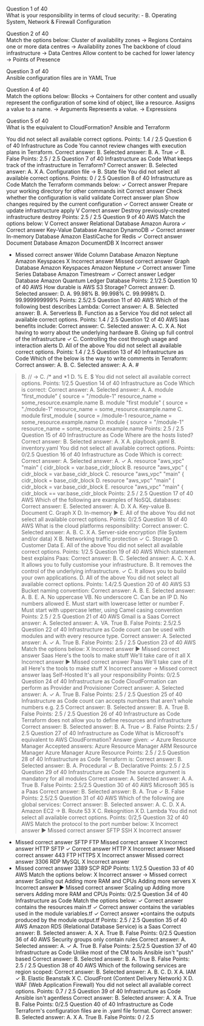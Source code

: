 Question 1 of 40 <br>
What is your responsibility in terms of cloud security: 
    - B. Operating System, Network & Firewall Configuration 


Question 2 of 40 <br>
Match the options below: 
Cluster of availability zones -> Regions
Contains one or more data centres -> Availability zones 
The backbone of cloud infrastructure -> Data Centres 
Allow content to be cached for lower latency -> Points of Presence 


Question 3 of 40 <br>
Ansible configuration files are in YAML 
  True 


Question 4 of 40 <br>
Match the options below: 
Blocks -> Containers for other content and usually represent the configuration of some kind of object, like a resource. 
Assigns a value to a name. -> Arguments 
Represents a value. -> Expressions 


Question 5 of 40 <br>
What is the equivalent to CloudFormation? 
  Ansible and Terraform 

You did not select all available correct options. 
Points: 1.4 / 2.5 
Question 6 of 40 Infrastructure as Code 
You cannot review changes with execution plans in Terraform. 
Correct answer: B. Selected answer: B. 
A. True 
✓ B. False 
Points: 2.5 / 2.5 
Question 7 of 40 
Infrastructure as Code 
What keeps track of the infrastructure in Terraform? 
Correct answer: B. Selected answer: A. 
X A. Configuration file 
→ B. State file 
You did not select all available correct options. 
Points: 0 / 2.5 
Question 8 of 40 
Infrastructure as Code 
Match the Terraform commands below: 
✓ Correct answer 
Prepare your working directory for other commands 
init 
Correct answer 
Check whether the configuration is valid 
validate 
Correct answer 
plan 
Show changes required by the current configuration 
✓ Correct answer 
Create or update infrastructure 
apply 
V Correct answer 
Destroy previously-created infrastructure 
destroy 
Points: 2.5 / 2.5 
Question 9 of 40 
AWS 
Match the options below: 
V Correct answer 
Relational Database 
Amazon Aurora 
✓ Correct answer 
Key-Value Database 
Amazon DynamoDB 
✓ Correct answer 
In-memory Database 
Amazon ElastiCache for Redis 
✓ Correct answer 
Document Database 
Amazon DocumentDB 
X Incorrect answer 
- Missed correct answer 
Wide Column Database 
Amazon Neptune 
Amazon Keyspaces 
X Incorrect answer 
Missed correct answer 
Graph Database 
Amazon Keyspaces 
Amazon Neptune 
✓ Correct answer 
Time Series Database 
Amazon Timestream 
✓ Correct answer 
Ledger Database 
Amazon Quantum Ledger Database 
Points: 2.1/2.5 
Question 10 of 40 
AWS 
How durable is AWS S3 Storage? 
Correct answer: D. Selected answer: D. 
A. 99.98% 
B. 99.998% 
C. 99.9998% 
D. 99.999999999% 
Points: 2.5/2.5 
Question 11 of 40 
AWS 
Which of the following best describes Lambda: 
Correct answer: A. B. Selected answer: B. 
A. Serverless 
B. Function as a Service 
You did not select all available correct options. 
Points: 1.4 / 2.5 
Question 12 of 40 
AWS 
laas benefits include: 
Correct answer: C. Selected answer: A. C. 
X A. Not having to worry about the underlying hardware 
B. Giving up full control of the infrastructure 
✓ C. Controlling the cost through usage and interaction alerts 
D. All of the above 
You did not select all available correct options. 
Points: 1.4 / 2.5 
Question 13 of 40 
Infrastructure as Code 
Which of the below is the way to write comments in Terraform: 
Correct answer: A. B. C. Selected answer: A. 
A. # 
> B. // 
→ C. /* and *1 
D. % 
E. $ 
You did not select all available correct options. 
Points: 1/2.5 
Question 14 of 40 Infrastructure as Code 
Which is correct: 
Correct answer: A. Selected answer: A. 
A. module "first_module" { 
source = "/module-1" resource_name = some_resource.example.name 
B. module "first module" ( 
source = "./module-1" resource_name = some_resource.example.name 
C. module first_module { 
source = /module-1 resource_name = some_resource.example.name 
D. module { 
source = "/module-1" resource_name = some_resource.example.name 
Points: 2.5 / 2.5 
Question 15 of 40 
Infrastructure as Code 
Where are the hosts listed? 
Correct answer: B. Selected answer: A. 
X A. playbook.yaml 
B. inventory.yaml 
You did not select all available correct options. 
Points: 0/2.5 
Question 16 of 40 
Infrastructure as Code 
Which is correct: 
Correct answer: A. Selected answer: A. 
✓ A. resource "aws_vpc" "main" { 
cidr_block = var.base_cidr_block 
B. resource "aws_vpc" { 
cidr_block = var.base_cidr_block 
C. resource "aws_vpc" "main" { 
cidr_block = base_cidr_block 
D. resource "aws_vpc" "main" ( 
cidr_block = var.base_cidr_block 
E. resource "aws_vpc" "main" { 
cidr_block == var.base_cidr_block 
Points: 2.5 / 2.5 
Question 17 of 40 
AWS 
Which of the following are examples of NoSQL databases: 
Correct answer: E. Selected answer: A. D. 
X A. Key-value 
B. Document 
C. Graph 
X D. In-memory 
► E. All of the above 
You did not select all available correct options. 
Points: 0/2.5 
Question 18 of 40 
AWS 
What is the cloud platforms responsibility: 
Correct answer: C. Selected answer: A. B. C. 
X A. Server-side encryption (file System and/or data) 
X B. Networking traffic protection 
✓ C. Storage 
D. Customer Data 
E. All of the above 
You did not select all available correct options. 
Points: 1/2.5 
Question 19 of 40 
AWS 
Which statement best explains Paas: 
Correct answer: B. C. Selected answer: A. C. 
X A. It allows you to fully customise your infrastructure. 
B. It removes the control of the underlying infrastructure. 
✓ C. It allows you to build your own applications. 
D. All of the above 
You did not select all available correct options. 
Points: 1.4/2.5 
Question 20 of 40 
AWS 
S3 Bucket naming convention: 
Correct answer: A. B. E. Selected answer: A. B. E. 
A. No uppercase 
VB. No underscore 
C. Can be an IP 
D. No numbers allowed 
E. Must start with lowercase letter or number 
F. Must start with uppercase letter, using Camel casing convention 
Points: 2.5 / 2.5 
Question 21 of 40 
AWS 
Gmail is a Saas 
Correct answer: A. Selected answer: A. 
VA. True 
B. False 
Points: 2.5/2.5 
Question 22 of 40 
Infrastructure as Code 
count can be used with modules and with every resource type. 
Correct answer: A. Selected answer: A. 
✓ A. True 
B. False 
Points: 2.5 / 2.5 
Question 23 of 40 
AWS 
Match the options below: 
X Incorrect answer 
► Missed correct answer 
Saas 
Here's the tools to make stuff 
We'll take care of it all 
X Incorrect answer 
► Missed correct answer 
Paas 
We'll take care of it all 
Here's the tools to make stuff 
X Incorrect answer 
→ Missed correct answer 
laaş 
Self-Hosted 
It's all your responsibility 
Points: 0/2.5 
Question 24 of 40 
Infrastructure as Code 
CloudFormation can perform as Provider and Provisioner 
Correct answer: A. Selected answer: A. 
✓ 
A. True 
B. False 
Points: 2.5 / 2.5 
Question 25 of 40 
Infrastructure as Code 
count can accepts numbers that aren't whole numbers e.g. 2.5 
Correct answer: B. Selected answer: B. 
A. True 
B. False 
Points: 2.5 / 2.5 
Question 26 of 40 
Infrastructure as Code 
Terraform does not allow you to define resources and infrastructure 
Correct answer: B. Selected answer: B. 
A. True 
✓ B. False 
Points: 2.5 / 2.5 
Question 27 of 40 
Infrastructure as Code 
What is Microsoft's equivalent to AWS CloudFormation? 
Answer given: 
✓ Azure Resource Manager 
Accepted answers: 
Azure Resource Manager ARM Resource Manager Azure Manager Azure Resource 
Points: 2.5 / 2.5 
Question 28 of 40 Infrastructure as Code 
Terraform is: 
Correct answer: B. Selected answer: B. 
A. Procedural 
✓ B. Declarative 
Points: 2.5 / 2.5 
Question 29 of 40 Infrastructure as Code 
The source argument is mandatory for all modules 
Correct answer: A. Selected answer: A. 
A. True 
B. False 
Points: 2.5/2.5 
Question 30 of 40 
AWS 
Microsoft 365 is a Paas 
Correct answer: B. Selected answer: B. 
A. True 
✓ 
B. False 
Points: 2.5/2.5 
Question 31 of 40 
AWS 
Which of the following are global services: 
Correct answer: B. Selected answer: A. C. D. 
X A. Amazon EC2 
→ B. Route 53 
X C. Rekognition 
X D. Lambda 
You did not select all available correct options. 
Points: 0/2,5 
Question 32 of 40 
AWS 
Match the protocol to the port number below: 
X Incorrect answer 
► Missed correct answer 
SFTP 
SSH 
X Incorrect answer 
- Missed correct answer 
SFTP 
FTP 
Missed correct answer 
X Incorrect answer HTTP 
SFTP 
✓ Correct answer 
HTTP 
X Incorrect answer 
Missed correct answer 
443 
FTP 
HTTPS 
X Incorrect answer 
Missed correct answer 
3306 
RDP 
MySQL 
X Incorrect answer 
- Missed correct answer 
3389 
SCP 
RDP 
Points: 1.1/2.5 
Question 33 of 40 
AWS 
Match the options below: 
X Incorrect answer 
→ Missed correct answer 
Scaling out 
Adding more RAM and CPUs 
Adding more servers 
X Incorrect answer 
► Missed correct answer 
Scaling up 
Adding more servers 
Adding more RAM and CPUs 
Points: 0/2.5 
Question 34 of 40 
Infrastructure as Code 
Match the options below: 
✓ Correct answer 
contains the resources 
main.tf 
✓ Correct answer 
contains the variables used in the module 
variables.tf 
✓ Correct answer 
•contains the outputs produced by the module 
output.tf 
Points: 2.5 / 2.5 
Question 35 of 40 
AWS 
Amazon RDS (Relational Database Service) is a Saas 
Correct answer: B. Selected answer: A. 
X A. True 
B. False 
Points: 0/2.5 
Question 36 of 40 
AWS 
Security groups only contain rules 
Correct answer: A. Selected answer: A. 
✓ 
A. True 
B. False 
Points: 2.5/2.5 
Question 37 of 40 
Infrastructure as Code 
Unlike most of the CM tools Ansible isn't "push" based 
Correct answer: B. Selected answer: B. 
A. True 
B. False 
Points: 2.5 / 2.5 
Question 38 of 40 
AWS 
Which of the following services are region scoped: 
Correct answer: B. Selected answer: A. B. C. D. 
X A. IAM 
✓ B. Elastic Beanstalk 
X C. CloudFront (Content Delivery Network) 
X D. WAF (Web Application Firewall) 
You did not select all available correct options. 
Points: 0.7 / 2.5 
Question 39 of 40 
Infrastructure as Code 
Ansible isn't agentless 
Correct answer: B. Selected answer: A. 
X A. True 
B. False 
Points: 0/2.5 
Question 40 of 40 
Infrastructure as Code 
Terraform's configuration files are in .yaml file format. 
Correct answer: B. Selected answer: A. 
X 
A. True 
B. False 
Points: 0 / 2.5 
